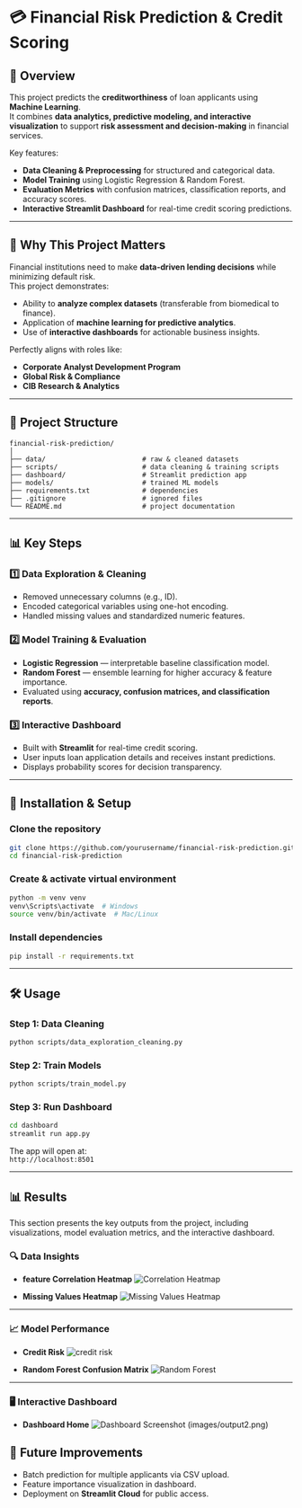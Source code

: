 # 💳 Financial Risk Prediction & Credit Scoring

## 📌 Overview
This project predicts the **creditworthiness** of loan applicants using **Machine Learning**.  
It combines **data analytics, predictive modeling, and interactive visualization** to support **risk assessment and decision-making** in financial services.

Key features:
- **Data Cleaning & Preprocessing** for structured and categorical data.
- **Model Training** using Logistic Regression & Random Forest.
- **Evaluation Metrics** with confusion matrices, classification reports, and accuracy scores.
- **Interactive Streamlit Dashboard** for real-time credit scoring predictions.

---

## 🎯 Why This Project Matters
Financial institutions need to make **data-driven lending decisions** while minimizing default risk.  
This project demonstrates:
- Ability to **analyze complex datasets** (transferable from biomedical to finance).
- Application of **machine learning for predictive analytics**.
- Use of **interactive dashboards** for actionable business insights.

Perfectly aligns with roles like:
- **Corporate Analyst Development Program**
- **Global Risk & Compliance**
- **CIB Research & Analytics**

---

## 📂 Project Structure
```
financial-risk-prediction/
│
├── data/                        # raw & cleaned datasets
├── scripts/                     # data cleaning & training scripts
├── dashboard/                   # Streamlit prediction app
├── models/                      # trained ML models
├── requirements.txt             # dependencies
├── .gitignore                   # ignored files
└── README.md                    # project documentation
```

---

## 📊 Key Steps

### 1️⃣ Data Exploration & Cleaning
- Removed unnecessary columns (e.g., ID).
- Encoded categorical variables using one-hot encoding.
- Handled missing values and standardized numeric features.

### 2️⃣ Model Training & Evaluation
- **Logistic Regression** — interpretable baseline classification model.
- **Random Forest** — ensemble learning for higher accuracy & feature importance.
- Evaluated using **accuracy, confusion matrices, and classification reports**.

### 3️⃣ Interactive Dashboard
- Built with **Streamlit** for real-time credit scoring.
- User inputs loan application details and receives instant predictions.
- Displays probability scores for decision transparency.

---

## 🚀 Installation & Setup

### Clone the repository
```bash
git clone https://github.com/yourusername/financial-risk-prediction.git
cd financial-risk-prediction
```

### Create & activate virtual environment
```bash
python -m venv venv
venv\Scripts\activate  # Windows
source venv/bin/activate  # Mac/Linux
```

### Install dependencies
```bash
pip install -r requirements.txt
```

---

## 🛠️ Usage

### **Step 1: Data Cleaning**
```bash
python scripts/data_exploration_cleaning.py
```

### **Step 2: Train Models**
```bash
python scripts/train_model.py
```

### **Step 3: Run Dashboard**
```bash
cd dashboard
streamlit run app.py
```
The app will open at:  
`http://localhost:8501`

---
## 📊 Results

This section presents the key outputs from the project, including visualizations, model evaluation metrics, and the interactive dashboard.

### 🔍 Data Insights
- **feature Correlation Heatmap**
![Correlation Heatmap](images/featurecorrelation.png)

- **Missing Values Heatmap**
![Missing Values Heatmap](images/heatmap.png)

---

### 📈 Model Performance
- **Credit Risk**
![credit risk](images/creditrisl.png)

- **Random Forest Confusion Matrix**
![Random Forest](images/confusion_financial.png)

---

### 🖥️ Interactive Dashboard
- **Dashboard Home**
![Dashboard Screenshot](images/output1.png)
(images/output2.png)


## 📌 Future Improvements
- Batch prediction for multiple applicants via CSV upload.
- Feature importance visualization in dashboard.
- Deployment on **Streamlit Cloud** for public access.
